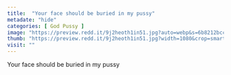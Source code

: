 ```yaml
---
title:  "Your face should be buried in my pussy"
metadate: "hide"
categories: [ God Pussy ]
image: "https://preview.redd.it/9j2heoth1in51.jpg?auto=webp&s=6b8212bccd0b10ffb302a29c7e80c52ae24f965c"
thumb: "https://preview.redd.it/9j2heoth1in51.jpg?width=1080&crop=smart&auto=webp&s=cc004fa40d613ccced9acab74c96263a0c75f49e"
visit: ""
---
```

Your face should be buried in my pussy
